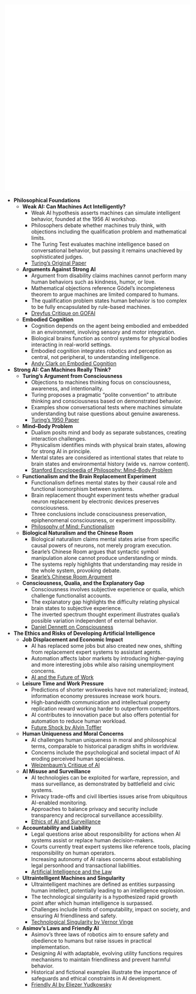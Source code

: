 ![AMA-ch26-philosophy](AMA-ch26-philosophy.best.png)

- **Philosophical Foundations**
  - **Weak AI: Can Machines Act Intelligently?**
    - Weak AI hypothesis asserts machines can simulate intelligent behavior, founded at the 1956 AI workshop.
    - Philosophers debate whether machines truly think, with objections including the qualification problem and mathematical limits.
    - The Turing Test evaluates machine intelligence based on conversational behavior, but passing it remains unachieved by sophisticated judges.
    - [Turing’s Original Paper](https://www.csee.umbc.edu/courses/471/papers/turing.pdf)
  - **Arguments Against Strong AI**
    - Argument from disability claims machines cannot perform many human behaviors such as kindness, humor, or love.
    - Mathematical objections reference Gödel’s incompleteness theorem to argue machines are limited compared to humans.
    - The qualification problem states human behavior is too complex to be fully encapsulated by rule-based machines.
    - [Dreyfus Critique on GOFAI](https://pdfs.semanticscholar.org/6fe0/2ad7cd778781a0d6e2a3d3f788abce514a9c.pdf)
  - **Embodied Cognition**
    - Cognition depends on the agent being embodied and embedded in an environment, involving sensory and motor integration.
    - Biological brains function as control systems for physical bodies interacting in real-world settings.
    - Embodied cognition integrates robotics and perception as central, not peripheral, to understanding intelligence.
    - [Andy Clark on Embodied Cognition](https://pdfs.semanticscholar.org/21af/9d5743da1e4f5354b111c77cfed792e6d9b0.pdf)
- **Strong AI: Can Machines Really Think?**
  - **Turing’s Argument from Consciousness**
    - Objections to machines thinking focus on consciousness, awareness, and intentionality.
    - Turing proposes a pragmatic “polite convention” to attribute thinking and consciousness based on demonstrated behavior.
    - Examples show conversational tests where machines simulate understanding but raise questions about genuine awareness.
    - [Turing’s 1950 Paper](https://www.csee.umbc.edu/courses/471/papers/turing.pdf)
  - **Mind–Body Problem**
    - Dualism posits mind and body as separate substances, creating interaction challenges.
    - Physicalism identifies minds with physical brain states, allowing for strong AI in principle.
    - Mental states are considered as intentional states that relate to brain states and environmental history (wide vs. narrow content).
    - [Stanford Encyclopedia of Philosophy: Mind–Body Problem](https://plato.stanford.edu/entries/mind-body/)
  - **Functionalism and the Brain Replacement Experiment**
    - Functionalism defines mental states by their causal role and functional isomorphism between systems.
    - Brain replacement thought experiment tests whether gradual neuron replacement by electronic devices preserves consciousness.
    - Three conclusions include consciousness preservation, epiphenomenal consciousness, or experiment impossibility.
    - [Philosophy of Mind: Functionalism](https://plato.stanford.edu/entries/functionalim/)
  - **Biological Naturalism and the Chinese Room**
    - Biological naturalism claims mental states arise from specific causal powers of neurons, not merely program execution.
    - Searle’s Chinese Room argues that syntactic symbol manipulation alone cannot produce understanding or minds.
    - The systems reply highlights that understanding may reside in the whole system, provoking debate.
    - [Searle’s Chinese Room Argument](https://plato.stanford.edu/entries/chinese-room/)
  - **Consciousness, Qualia, and the Explanatory Gap**
    - Consciousness involves subjective experience or qualia, which challenge functionalist accounts.
    - The explanatory gap highlights the difficulty relating physical brain states to subjective experience.
    - The inverted spectrum thought experiment illustrates qualia’s possible variation independent of external behavior.
    - [Daniel Dennett on Consciousness](https://ase.tufts.edu/cogstud/dennett/papers/chalmersdeb3.htm)
- **The Ethics and Risks of Developing Artificial Intelligence**
  - **Job Displacement and Economic Impact**
    - AI has replaced some jobs but also created new ones, shifting from replacement expert systems to assistant agents.
    - Automation affects labor markets by introducing higher-paying and more interesting jobs while also raising unemployment concerns.
    - [AI and the Future of Work](https://www.brookings.edu/research/automation-and-artificial-intelligence-how-machines-affect-people-and-places/)
  - **Leisure Time and Work Pressure**
    - Predictions of shorter workweeks have not materialized; instead, information economy pressures increase work hours.
    - High-bandwidth communication and intellectual property replication reward working harder to outperform competitors.
    - AI contributes to innovation pace but also offers potential for automation to reduce human workload.
    - [Future Shock by Alvin Toffler](https://archive.org/details/FutureShock)
  - **Human Uniqueness and Moral Concerns**
    - AI challenges human uniqueness in moral and philosophical terms, comparable to historical paradigm shifts in worldview.
    - Concerns include the psychological and societal impact of AI eroding perceived human specialness.
    - [Weizenbaum’s Critique of AI](https://mitpress.mit.edu/books/computer-power-and-human-reason)
  - **AI Misuse and Surveillance**
    - AI technologies can be exploited for warfare, repression, and mass surveillance, as demonstrated by battlefield and civic systems.
    - Privacy trade-offs and civil liberties issues arise from ubiquitous AI-enabled monitoring.
    - Approaches to balance privacy and security include transparency and reciprocal surveillance accessibility.
    - [Ethics of AI and Surveillance](https://plato.stanford.edu/entries/ethics-ai/)
  - **Accountability and Liability**
    - Legal questions arise about responsibility for actions when AI systems assist or replace human decision-makers.
    - Courts currently treat expert systems like reference tools, placing responsibility on human operators.
    - Increasing autonomy of AI raises concerns about establishing legal personhood and transactional liabilities.
    - [Artificial Intelligence and the Law](https://www.jail.journals.cambridge.org/)
  - **Ultraintelligent Machines and Singularity**
    - Ultraintelligent machines are defined as entities surpassing human intellect, potentially leading to an intelligence explosion.
    - The technological singularity is a hypothesized rapid growth point after which human intelligence is surpassed.
    - Challenges include limits of computability, impact on society, and ensuring AI friendliness and safety.
    - [Technological Singularity by Vernor Vinge](https://www-rohan.sdsu.edu/faculty/vinge/misc/singularity.html)
  - **Asimov’s Laws and Friendly AI**
    - Asimov’s three laws of robotics aim to ensure safety and obedience to humans but raise issues in practical implementation.
    - Designing AI with adaptable, evolving utility functions requires mechanisms to maintain friendliness and prevent harmful behavior.
    - Historical and fictional examples illustrate the importance of safeguards and ethical constraints in AI development.
    - [Friendly AI by Eliezer Yudkowsky](https://intelligence.org/files/FriendlyAI.pdf)
